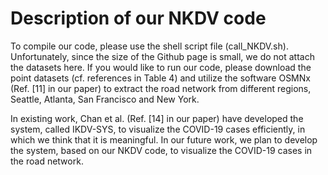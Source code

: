 # Description of our NKDV code
To compile our code, please use the shell script file (call_NKDV.sh). Unfortunately, since the size of the Github page is small, we do not attach the datasets here. If you would like to run our code, please download the point datasets (cf. references in Table 4) and utilize the software OSMNx (Ref. [11] in our paper) to extract the road network from different regions, Seattle, Atlanta, San Francisco and New York.

In existing work, Chan et al. (Ref. [14] in our paper) have developed the system, called IKDV-SYS, to visualize the COVID-19 cases efficiently, in which we think that it is meaningful. In our future work, we plan to develop the system, based on our NKDV code, to visualize the COVID-19 cases in the road network. 
